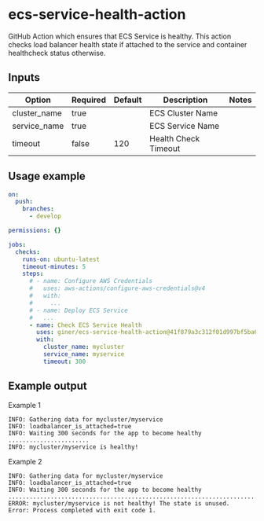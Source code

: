 # ecs-service-health-action
GitHub Action which ensures that ECS Service is healthy. This action checks load balancer health state if attached to the service and container healthcheck status otherwise.

## Inputs

| Option       | Required | Default | Description          | Notes |
|--------------|----------|---------|----------------------|-------|
| cluster_name | true     |         | ECS Cluster Name     |       |
| service_name | true     |         | ECS Service Name     |       |
| timeout      | false    | 120     | Health Check Timeout |       |

## Usage example

```yaml
on:
  push:
    branches:
      - develop

permissions: {}

jobs:
  checks:
    runs-on: ubuntu-latest
    timeout-minutes: 5
    steps:
      # - name: Configure AWS Credentials
      #   uses: aws-actions/configure-aws-credentials@v4
      #   with:
      #     ...
      # - name: Deploy ECS Service
      #   ...
      - name: Check ECS Service Health
        uses: giner/ecs-service-health-action@41f879a3c312f01d997bf5ba6ca3765fc6021b10  # v1.0.0
        with:
          cluster_name: mycluster
          service_name: myservice
          timeout: 300
```

## Example output

Example 1

    INFO: Gathering data for mycluster/myservice
    INFO: loadbalancer_is_attached=true
    INFO: Waiting 300 seconds for the app to become healthy
    .......................
    INFO: mycluster/myservice is healthy!

Example 2

    INFO: Gathering data for mycluster/myservice
    INFO: loadbalancer_is_attached=true
    INFO: Waiting 300 seconds for the app to become healthy
    ..........................................................................
    ERROR: mycluster/myservice is not healthy! The state is unused.
    Error: Process completed with exit code 1.
